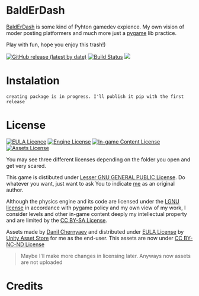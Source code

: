 # BaldErDash

[BaldErDash](github.com/zer0deck/BaldErDash/) is some kind of Pyhton gamedev expience. My own vision of moder posting platformers and much more just a [pygame](https://github.com/pygame/pygame) lib practice.

Play with fun, hope you enjoy this trash!)

[![GitHub release (latest by date)](https://img.shields.io/github/v/release/zer0deck/BaldErDash)](https://github.com/zer0deck/BaldErDash/releases) [![Build Status](https://img.shields.io/github/workflow/status/zer0deck/BaldErDash/master)](https://github.com/zer0deck/BaldErDash/actions/workflows/package-test.yml)  ![](https://visitor-badge.laobi.icu/badge?page_id=zer0deck.BaldErDash)

# Instalation

```
creating package is in progress. I'll publish it pip with the first release
```

# License

[![EULA Licence](https://img.shields.io/badge/Distribution-Unity%20Assets%20Store%20EULA-yellow)](https://unity3d.com/legal/as_terms) [![Engine License](https://img.shields.io/badge/Engine%20License-LGNU-yellow)](https://github.com/zer0deck/BaldErDash/blob/master/LICENSE) [![In-game Content License](https://img.shields.io/badge/Ingame%20Content%20License-CC%20BY--SA%204.0-lightgrey.svg)](https://creativecommons.org/licenses/by-sa/4.0/) [![Assets License](https://img.shields.io/badge/Assets%20License-CC%20BY--NC--ND%204.0-lightgrey.svg)](https://creativecommons.org/licenses/by-nc-nd/4.0/)

You may see three different licenses depending on the folder you open and get very scared.

This game is distibuted under [Lesser GNU GENERAL PUBLIC License](https://www.gnu.org/licenses/gpl-3.0.html). Do whatever you want, just want to ask You to indicate [me](github.com/zer0deck) as an original author.

Although the physics engine and its code are licensed under the [LGNU license](https://www.gnu.org/licenses/gpl-3.0.html) in accordance with pygame policy and my own view of my work, I consider levels and other in-game content deeply my intellectual property and are limited by the [CC BY-SA License](https://creativecommons.org/licenses/by-sa/4.0/).

Assets made by [Danil Chernyaev](https://www.behance.net/danilche9919f3) and distributed under [EULA License](https://unity3d.com/legal/as_terms) by [Unity Asset Store](https://assetstore.unity.com/) for me as the end-user. This assets are now under [CC BY-NC-ND License](https://creativecommons.org/licenses/by-nc-nd/4.0/)

> Maybe I'll make more changes in licensing later. Anyways now assets are not uploaded

# Credits 





